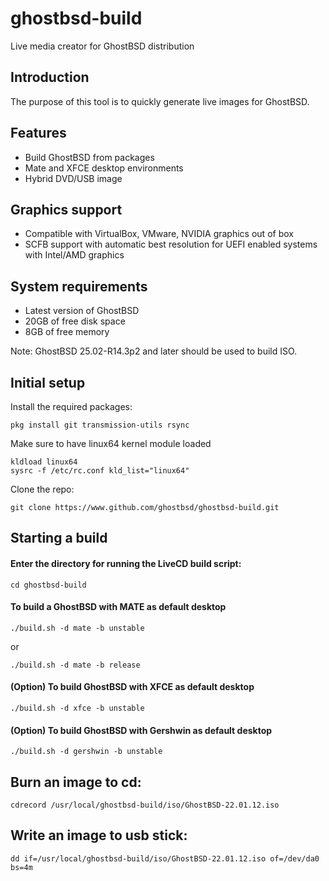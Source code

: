 ghostbsd-build
==============
Live media creator for GhostBSD distribution

## Introduction
The purpose of this tool is to quickly generate live images for GhostBSD.

## Features
* Build GhostBSD from packages
* Mate and XFCE desktop environments
* Hybrid DVD/USB image

## Graphics support
* Compatible with VirtualBox, VMware, NVIDIA graphics out of box
* SCFB support with automatic best resolution for UEFI enabled systems with Intel/AMD graphics

## System requirements
* Latest version of GhostBSD 
* 20GB of free disk space
* 8GB of free memory

Note: GhostBSD 25.02-R14.3p2 and later should be used to build ISO.

## Initial setup
Install the required packages:
```
pkg install git transmission-utils rsync
```
Make sure to have linux64 kernel module loaded
```
kldload linux64
sysrc -f /etc/rc.conf kld_list="linux64"
```
Clone the repo:
```
git clone https://www.github.com/ghostbsd/ghostbsd-build.git
```
## Starting a build
#### Enter the directory for running the LiveCD build script:
```
cd ghostbsd-build
```

#### To build a GhostBSD with __MATE__ as default desktop
```
./build.sh -d mate -b unstable
```
or
```
./build.sh -d mate -b release
```

#### (Option) To build GhostBSD with __XFCE__ as default desktop
```
./build.sh -d xfce -b unstable
```   

#### (Option) To build GhostBSD with __Gershwin__ as default desktop
```
./build.sh -d gershwin -b unstable
```   

## Burn an image to cd:
```
cdrecord /usr/local/ghostbsd-build/iso/GhostBSD-22.01.12.iso
```

## Write an image to usb stick:
```
dd if=/usr/local/ghostbsd-build/iso/GhostBSD-22.01.12.iso of=/dev/da0 bs=4m
```
